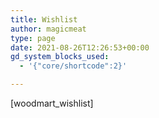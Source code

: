 ```yaml
---
title: Wishlist
author: magicmeat
type: page
date: 2021-08-26T12:26:53+00:00
gd_system_blocks_used:
  - '{"core/shortcode":2}'

---
```

[woodmart_wishlist]